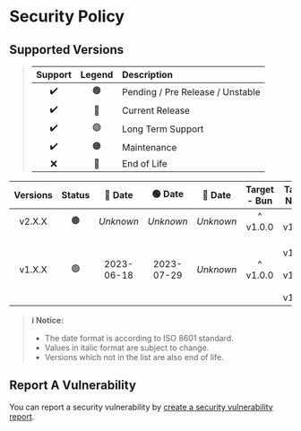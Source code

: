 # Security Policy

## Supported Versions

> | **Support** | **Legend** | **Description** |
> |:-:|:-:|:--|
> | ✔️ | 🟤 | Pending / Pre Release / Unstable |
> | ✔️ | 🔵 | Current Release |
> | ✔️ | 🟢 | Long Term Support |
> | ✔️ | 🟠 | Maintenance |
> | ❌ | 🔴 | End of Life |

| **Versions** | **Status** | **🔵 Date** | **🟢 Date** | **🔴 Date** | **Target - Bun** | **Target - NodeJS** |
|:-:|:-:|:-:|:-:|:-:|:-:|:-:|
| v2.X.X | 🟤 | *Unknown* | *Unknown* | *Unknown* | ^ v1.0.0 | >= v16.13.0 |
| v1.X.X | 🟢 | 2023-06-18 | 2023-07-29 | *Unknown* | ^ v1.0.0 | ^ v12.20.0 \|\| ^ v14.15.0 \|\| >= v16.13.0 |

> **ℹ️ Notice:**
>
> - The date format is according to ISO 8601 standard.
> - Values in italic format are subject to change.
> - Versions which not in the list are also end of life.

## Report A Vulnerability

You can report a security vulnerability by [create a security vulnerability report](https://github.com/hugoalh/hugoalh/blob/main/universal-guide/contributing.md#create-a-security-vulnerability-report).
